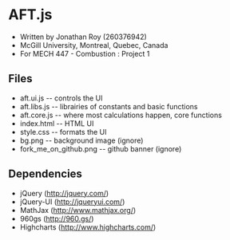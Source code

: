 # AFT.js

- Written by Jonathan Roy (260376942)
- McGill University, Montreal, Quebec, Canada
- For MECH 447 - Combustion : Project 1

## Files

- aft.ui.js -- controls the UI
- aft.libs.js -- librairies of constants and basic functions
- aft.core.js -- where most calculations happen, core functions
- index.html -- HTML UI
- style.css -- formats the UI
- bg.png -- background image (ignore)
- fork_me_on_github.png -- github banner (ignore)

## Dependencies

- jQuery (http://jquery.com/)
- jQuery-UI (http://jqueryui.com/)
- MathJax (http://www.mathjax.org/)
- 960gs (http://960.gs/)
- Highcharts (http://www.highcharts.com/)